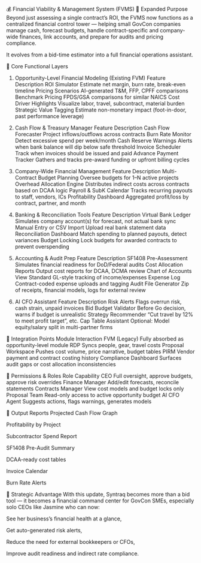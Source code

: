 💰 Financial Viability & Management System (FVMS)
🎯 Expanded Purpose
Beyond just assessing a single contract’s ROI, the FVMS now functions as a centralized financial control tower — helping small GovCon companies manage cash, forecast budgets, handle contract-specific and company-wide finances, link accounts, and prepare for audits and pricing compliance.

It evolves from a bid-time estimator into a full financial operations assistant.

🧩 Core Functional Layers
1. Opportunity-Level Financial Modeling (Existing FVM)
Feature	Description
ROI Simulator	Estimate net margin, burn rate, break-even timeline
Pricing Scenarios	AI-generated T&M, FFP, CPFF comparisons
Benchmark Pricing	FPDS/GSA comparisons for similar NAICS
Cost Driver Highlights	Visualize labor, travel, subcontract, material burden
Strategic Value Tagging	Estimate non-monetary impact (foot-in-door, past performance leverage)

2. Cash Flow & Treasury Manager
Feature	Description
Cash Flow Forecaster	Project inflows/outflows across contracts
Burn Rate Monitor	Detect excessive spend per week/month
Cash Reserve Warnings	Alerts when bank balance will dip below safe threshold
Invoice Scheduler	Track when invoices should be issued and paid
Advance Payment Tracker	Gathers and tracks pre-award funding or upfront billing cycles

3. Company-Wide Financial Management
Feature	Description
Multi-Contract Budget Planning	Oversee budgets for 1–N active projects
Overhead Allocation Engine	Distributes indirect costs across contracts based on DCAA logic
Payroll & SubK Calendar	Tracks recurring payouts to staff, vendors, ICs
Profitability Dashboard	Aggregated profit/loss by contract, partner, and month

4. Banking & Reconciliation Tools
Feature	Description
Virtual Bank Ledger	Simulates company account(s) for forecast, not actual bank sync
Manual Entry or CSV Import	Upload real bank statement data
Reconciliation Dashboard	Match spending to planned payouts, detect variances
Budget Locking	Lock budgets for awarded contracts to prevent overspending

5. Accounting & Audit Prep
Feature	Description
SF1408 Pre-Assessment	Simulates financial readiness for DoD/Federal audits
Cost Allocation Reports	Output cost reports for DCAA, DCMA review
Chart of Accounts View	Standard GL-style tracking of income/expenses
Expense Log	Contract-coded expense uploads and tagging
Audit File Generator	Zip of receipts, financial models, logs for external review

6. AI CFO Assistant
Feature	Description
Risk Alerts	Flags overrun risk, cash strain, unpaid invoices
Bid Budget Validator	Before Go decision, warns if budget is unrealistic
Strategy Recommender	“Cut travel by 12% to meet profit target”, etc.
Cap Table Assistant	Optional: Model equity/salary split in multi-partner firms

🔗 Integration Points
Module	Interaction
FVM (Legacy)	Fully absorbed as opportunity-level module
RDP	Syncs people, gear, travel costs
Proposal Workspace	Pushes cost volume, price narrative, budget tables
PIRM	Vendor payment and contract costing history
Compliance Dashboard	Surfaces audit gaps or cost allocation inconsistencies

🔐 Permissions & Roles
Role	Capability
CEO	Full oversight, approve budgets, approve risk overrides
Finance Manager	Add/edit forecasts, reconcile statements
Contracts Manager	View cost models and budget locks only
Proposal Team	Read-only access to active opportunity budget
AI CFO Agent	Suggests actions, flags warnings, generates models

📄 Output Reports
Projected Cash Flow Graph

Profitability by Project

Subcontractor Spend Report

SF1408 Pre-Audit Summary

DCAA-ready cost tables

Invoice Calendar

Burn Rate Alerts

🧠 Strategic Advantage
With this update, Syntraq becomes more than a bid tool — it becomes a financial command center for GovCon SMEs, especially solo CEOs like Jasmine who can now:

See her business’s financial health at a glance,

Get auto-generated risk alerts,

Reduce the need for external bookkeepers or CFOs,

Improve audit readiness and indirect rate compliance.

